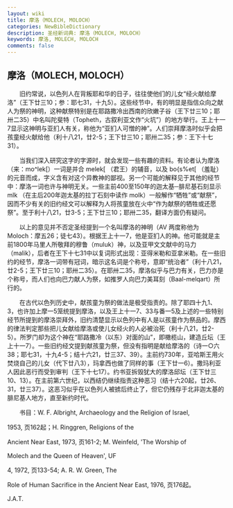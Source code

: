 ```yaml
---
layout: wiki
title: 摩洛（MOLECH, MOLOCH）
categories: NewBibleDictionary
description: 圣经新词典: 摩洛（MOLECH, MOLOCH）
keywords: 摩洛, MOLECH, MOLOCH
comments: false
---
```


## 摩洛（MOLECH, MOLOCH）

　　旧约常说，以色列人在背叛耶和华的日子，往往使他们的儿女“经火献给摩洛”（王下廿三10；参：耶七31，十九5）。这些经节中，有的明显是指信众向之献人为祭的神明，这种献祭特别是在耶路撒冷出西南的欣嫩子谷（王下廿三10；耶卅二35）中名叫陀斐特（Topheth，古叙利亚文作“火坑”）的地方举行。王上十一7显示这神明与亚扪人有关，称他为“亚扪人可憎的神”。人们崇拜摩洛时似乎会把孩童经火献给他（利十八21，廿2-5；王下廿三10；耶卅二35；参：王下十七31）。

　　当我们深入研究这字的字源时，就会发现一些有趣的资料。有论者认为摩洛（来：mo^lek[）一词是并合 melek[ （君王）的辅音，以及 bo{s%et[ （羞耻）的元音而成，字义含有对这个异教神的鄙视。另一个可能的解释见于其他的经节中：摩洛一词也许与神明无关。一些主前400至150年的迦太基─腓尼基石刻显示 mlk （在主后200年迦太基的拉丁石刻中读作 molk）一般解作“牺牲”或“献祭”，因而不少有关的旧约经文可以解释为人将孩童放在火中“作为献祭的牺牲或还愿祭”。至于利十八21，廿3-5；王下廿三10；耶卅二35，翻译方面仍有疑问。

　　以上的意见并不否定圣经提到一个名叫摩洛的神明（AV 两度称他为 Moloch：摩五26；徒七43）。根据王上十一7，他是亚扪人的神。他可能就是主前1800年马里人所敬拜的穆鲁（muluk）神，以及亚甲文文献中的马力（malik），后者在王下十七31中以复词形式出现：亚得米勒和亚拿米勒。在一些旧约的经节，摩洛一词带有冠词，暗示这名词是个称号，意即“统治者”（利十八21，廿2-5；王下廿三10；耶卅二35）。在耶卅二35，摩洛似乎与巴力有关，巴力亦是个称号，而人们也向巴力献人为祭，如推罗人向巴力美耳刻（Baal-melqart）所行的。

　　在古代以色列历史中，献孩童为祭的做法是极受指责的。除了耶四十九1、3，也许加上摩一5笼统提到摩洛，以及王上十一7、33与番一5及上述的一些特别经节所提到的摩洛崇拜外，旧约清楚显示以色列中有人是以孩童作为祭品的。摩西的律法判定那些把儿女献给摩洛或使儿女经火的人必被治死（利十八21，廿2-5）。所罗门却为这个神在“耶路撒冷（以东）对面的山”，即橄榄山，建造丘坛（王上十一7）。一些旧约经文提到献孩童为祭，但没有指明是献给摩洛的（诗一○六38；耶七31，十九4-5；结十六21，廿三37、39）。主前约730年，亚哈斯王用火焚烧自己的儿女（代下廿八3），玛拿西也做了同样的事（王下廿一6）。撒玛利亚人因此恶行而受到审判（王下十七17）。约书亚拆毁犹大的摩洛邱坛（王下廿三10、13）。在主前第六世纪，以西结仍继续指责这种恶习（结十六20起，廿26、31，廿三37）。这恶习似乎在以色列人被掳后终止了，但它仍残存于北非迦太基的腓尼基人地方，直至新约时代。

　　书目：W. F. Albright, Archaeology and the Religion of Israel,

1953, 页162起；H. Ringgren, Religions of the

Ancient Near East, 1973, 页161-2; M. Weinfeld, 'The Worship of

Molech and the Queen of Heaven', UF

4, 1972, 页133-54; A. R. W. Green, The

Role of Human Sacrifice in the Ancient Near East, 1976, 页176起。

J.A.T.








